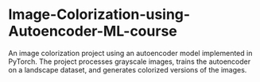 # Image-Colorization-using-Autoencoder-ML-course
An image colorization project using an autoencoder model implemented in PyTorch. The project processes grayscale images, trains the autoencoder on a landscape dataset, and generates colorized versions of the images.
